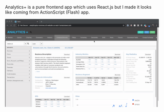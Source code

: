 Analytics+ is a pure frontend app which uses React.js but I made it looks like coming from ActionScript (Flash) app.  

![Demo](screenrecording.gif)